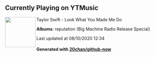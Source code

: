 ## Currently Playing on YTMusic

[<img align="left" width="100" src="https://lh3.googleusercontent.com/fx6kz_AXXbWVglzvmChcvFRTwV_nFmSAjuyYUO2XTqO_Es9hv4Fe6scz1pTfNWw6hSWob6gtpsft3vZm">](https://music.youtube.com/channel/UCPC0L1d253x-KuMNwa05TpA)

Taylor Swift - Look What You Made Me Do

**Albums**: reputation (Big Machine Radio Release Special)

Last updated at 08/10/2020 12:34

#### Generated with [20chan/github-now](https://github.com/20chan/github-now)


<!--
**20chan/20chan** is a ✨ _special_ ✨ repository because its `README.md` (this file) appears on your GitHub profile.

Here are some ideas to get you started:

- 🔭 I’m currently working on ...
- 🌱 I’m currently learning ...
- 👯 I’m looking to collaborate on ...
- 🤔 I’m looking for help with ...
- 💬 Ask me about ...
- 📫 How to reach me: ...
- 😄 Pronouns: ...
- ⚡ Fun fact: ...
-->
